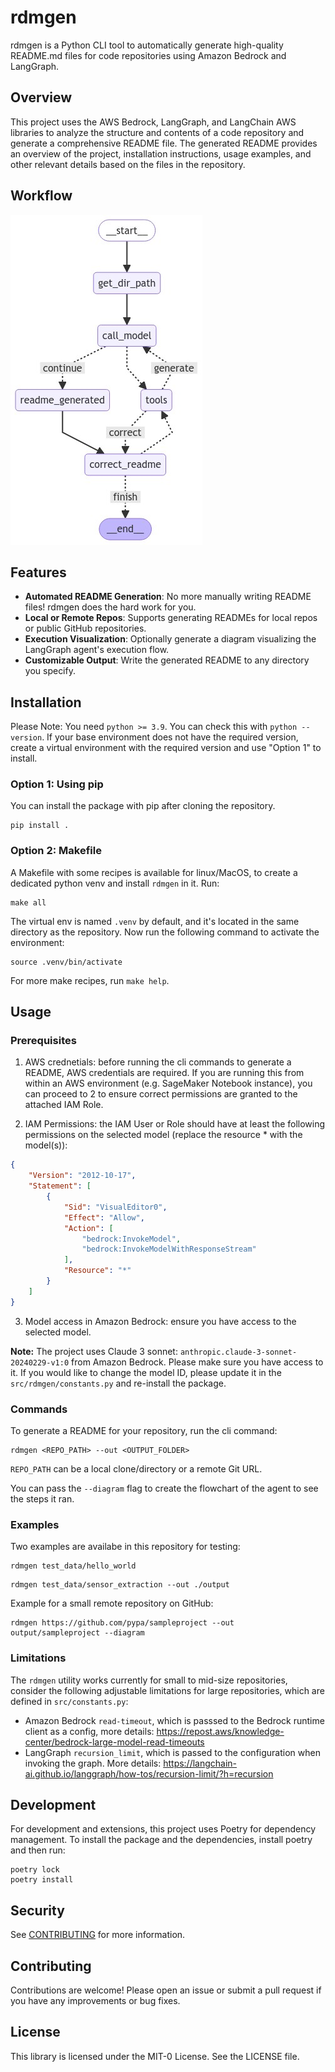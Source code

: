 # rdmgen

rdmgen is a Python CLI tool to automatically generate high-quality README.md files for code repositories using Amazon Bedrock and LangGraph.

## Overview 

This project uses the AWS Bedrock, LangGraph, and LangChain AWS libraries to analyze the structure and contents of a code repository and generate a comprehensive README file. The generated README provides an overview of the project, installation instructions, usage examples, and other relevant details based on the files in the repository.

## Workflow
![Workflow](./imgs/graph_diagram.png)

## Features

- **Automated README Generation**: No more manually writing README files! rdmgen does the hard work for you.
- **Local or Remote Repos**: Supports generating READMEs for local repos or public GitHub repositories.
- **Execution Visualization**: Optionally generate a diagram visualizing the LangGraph agent's execution flow.
- **Customizable Output**: Write the generated README to any directory you specify.

## Installation

Please Note: You need `python >= 3.9`. You can check this with `python --version`. If your base environment does not have the required version, create a virtual environment with the required version and use "Option 1" to install. 

### Option 1: Using pip

You can install the package with pip after cloning the repository.

```
pip install .
```

### Option 2: Makefile

A Makefile with some recipes is available for linux/MacOS, to create a dedicated python venv and install `rdmgen` in it. Run:
```
make all
```
The virtual env is named `.venv` by default, and it's located in the same directory as the repository.
Now run the following command to activate the environment:
```
source .venv/bin/activate
```

For more make recipes, run `make help`.

## Usage

### Prerequisites

1. AWS crednetials: before running the cli commands to generate a README, AWS credentials are required. If you are running this from within an AWS environment (e.g. SageMaker Notebook instance), you can proceed to 2 to ensure correct permissions are granted to the attached IAM Role.

2. IAM Permissions: the IAM User or Role should have at least the following permissions on the selected model (replace the resource * with the model(s)):
```json
{
    "Version": "2012-10-17",
    "Statement": [
        {
            "Sid": "VisualEditor0",
            "Effect": "Allow",
            "Action": [
                "bedrock:InvokeModel",
                "bedrock:InvokeModelWithResponseStream"
            ],
            "Resource": "*"
        }
    ]
}
```

3. Model access in Amazon Bedrock: ensure you have access to the selected model.

**Note:** The project uses Claude 3 sonnet: `anthropic.claude-3-sonnet-20240229-v1:0` from Amazon Bedrock. Please make sure you have access to it. If you would like to change the model ID, please update it in the `src/rdmgen/constants.py` and re-install the package.


### Commands
To generate a README for your repository, run the cli command:

```
rdmgen <REPO_PATH> --out <OUTPUT_FOLDER>
```
`REPO_PATH` can be a local clone/directory or a remote Git URL.

You can pass the `--diagram` flag to create the flowchart of the agent to see the steps it ran. 


### Examples

Two examples are availabe in this repository for testing:
```
rdmgen test_data/hello_world
```

```
rdmgen test_data/sensor_extraction --out ./output
```

Example for a small remote repository on GitHub:
```
rdmgen https://github.com/pypa/sampleproject --out output/sampleproject --diagram
```

### Limitations 
The `rdmgen` utility works currently for small to mid-size repositories, consider the following adjustable limitations for large repositories, which are defined in `src/constants.py`:
- Amazon Bedrock `read-timeout`, which is passsed to the Bedrock runtime client as a config, more details: https://repost.aws/knowledge-center/bedrock-large-model-read-timeouts
- LangGraph `recursion_limit`, which is passed to the configuration when invoking the graph. More details: https://langchain-ai.github.io/langgraph/how-tos/recursion-limit/?h=recursion


## Development 

For development and extensions, this project uses Poetry for dependency management. To install the package and the dependencies, install poetry and then run:

```
poetry lock 
poetry install
```

## Security

See [CONTRIBUTING](CONTRIBUTING.md#security-issue-notifications) for more information.

## Contributing

Contributions are welcome! Please open an issue or submit a pull request if you have any improvements or bug fixes.

## License

This library is licensed under the MIT-0 License. See the LICENSE file.